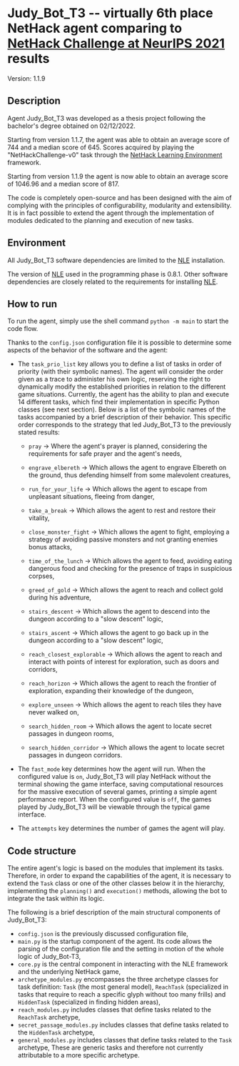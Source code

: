# Judy_Bot_T3 -- virtually 6th place NetHack agent comparing to [NetHack Challenge at NeurIPS 2021](https://www.aicrowd.com/challenges/neurips-2021-the-nethack-challenge) results

Version: 1.1.9

## Description
Agent Judy_Bot_T3 was developed as a thesis project following the bachelor's degree obtained on 02/12/2022.


Starting from version 1.1.7, the agent was able to obtain an average score of 744 and a median score of 645. Scores acquired by playing the "NetHackChallenge-v0" task through the
[NetHack Learning Environment](https://github.com/facebookresearch/nle) framework.

Starting from version 1.1.9 the agent is now able to obtain an average score of 1046.96 and a median score of 817.

The code is completely open-source and has been designed with the aim of complying with the principles of configurability, 
modularity and extensibility. It is in fact possible to extend the agent through the implementation of modules dedicated to the planning and execution of new tasks.


## Environment
All Judy_Bot_T3 software dependencies are limited to the [NLE](https://github.com/facebookresearch/nle) installation.

The version of [NLE](https://github.com/facebookresearch/nle) used in the programming phase is 0.8.1.
Other software dependencies are closely related to the requirements for installing [NLE](https://github.com/facebookresearch/nle).



## How to run

To run the agent, simply use the shell command `python -m main` to start the code flow.

Thanks to the `config.json` configuration file it is possible to determine some aspects of the behavior of the software and the agent:

* The `task_prio_list` key allows you to define a list of tasks in order of priority (with their symbolic names).
The agent will consider the order given as a trace to administer his own logic, reserving the right to dynamically modify the established priorities in relation to the different game situations.
Currently, the agent has the ability to plan and execute 14 different tasks, which find their implementation in specific Python classes (see next section).
Below is a list of the symbolic names of the tasks accompanied by a brief description of their behavior. This specific order corresponds to the strategy that led Judy_Bot_T3 to the previously stated results:

  * `pray` -> Where the agent's prayer is planned, considering the requirements for safe prayer and the agent's needs,
  
  * `engrave_elbereth` -> Which allows the agent to engrave Elbereth on the ground, thus defending himself from some malevolent creatures,
  
  * `run_for_your_life` -> Which allows the agent to escape from unpleasant situations, fleeing from danger,
  
  * `take_a_break` -> Which allows the agent to rest and restore their vitality,
  
  * `close_monster_fight` -> 
Which allows the agent to fight, employing a strategy of avoiding passive monsters and not granting enemies bonus attacks,
  
  * `time_of_the_lunch` -> 
Which allows the agent to feed, avoiding eating dangerous food and checking for the presence of traps in suspicious corpses,
  
  * `greed_of_gold` -> Which allows the agent to reach and collect gold during his adventure,
  
  * `stairs_descent` -> Which allows the agent to descend into the dungeon according to a "slow descent" logic,
  
  * `stairs_ascent` -> Which allows the agent to go back up in the dungeon according to a "slow descent" logic,
  
  * `reach_closest_explorable` -> Which allows the agent to reach and interact with points of interest for exploration, such as doors and corridors,
  
  * `reach_horizon` -> Which allows the agent to reach the frontier of exploration, expanding their knowledge of the dungeon,
  
  * `explore_unseen` -> Which allows the agent to reach tiles they have never walked on,
  
  * `search_hidden_room` -> Which allows the agent to locate secret passages in dungeon rooms,
  
  * `search_hidden_corridor` -> Which allows the agent to locate secret passages in dungeon corridors.

    
* The `fast_mode` key determines how the agent will run. When the configured value is `on`, Judy_Bot_T3 will play NetHack without the terminal showing the game interface, saving computational resources for the massive execution of several games, printing a simple agent performance report.
When the configured value is `off`, the games played by Judy_Bot_T3 will be viewable through the typical game interface.


* The `attempts` key determines the number of games the agent will play.




## Code structure

The entire agent's logic is based on the modules that implement its tasks. Therefore, in order to expand the capabilities of the agent, it is necessary to extend the `Task` class or one of the other classes below it in the hierarchy, implementing the `planning()` and `execution()` methods, allowing the bot to integrate the task within its logic.

The following is a brief description of the main structural components of Judy_Bot_T3:

* `config.json` is the previously discussed configuration file,
* `main.py` is the startup component of the agent. Its code allows the parsing of the configuration file and the setting in motion of the whole logic of Judy_Bot-T3,
* `core.py` is the central component in interacting with the NLE framework and the underlying NetHack game,
* `archetype_modules.py` encompasses the three archetype classes for task definition: `Task` (the most general model), `ReachTask` (specialized in tasks that require to reach a specific glyph without too many frills) and `HiddenTask` (specialized in finding hidden areas),
* `reach_modules.py` includes classes that define tasks related to the `ReachTask` archetype,
* `secret_passage_modules.py` includes classes that define tasks related to the `HiddenTask` archetype,
* `general_modules.py` includes classes that define tasks related to the `Task` archetype, These are generic tasks and therefore not currently attributable to a more specific archetype.

